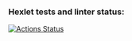 ### Hexlet tests and linter status:
[![Actions Status](https://github.com/malyshevn/python-project-50/workflows/hexlet-check/badge.svg)](https://github.com/malyshevn/python-project-50/actions)